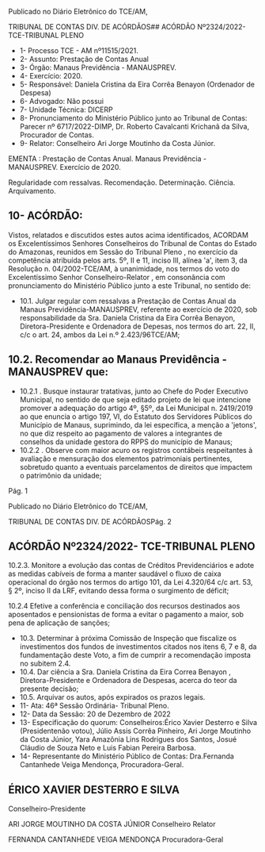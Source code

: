 Publicado  no  Diário  Eletrônico do TCE/AM,

TRIBUNAL DE CONTAS DIV. DE ACÓRDÃOS## ACÓRDÃO Nº2324/2022- TCE-TRIBUNAL PLENO

- 1- Processo TCE - AM nº11515/2021.
- 2- Assunto: Prestação de Contas Anual
- 3- Órgão: Manaus Previdência - MANAUSPREV.
- 4- Exercício: 2020.
- 5- Responsável: Daniela Cristina da Eira Corrêa Benayon (Ordenador de Despesa)
- 6- Advogado: Não possui
- 7- Unidade Técnica: DICERP
- 8- Pronunciamento  do  Ministério  Público  junto  ao  Tribunal  de  Contas: Parecer  nº 6717/2022-DIMP, Dr. Roberto Cavalcanti Krichanã da Silva, Procurador de Contas.
- 9- Relator: Conselheiro Ari Jorge Moutinho da Costa Júnior.

EMENTA : Prestação  de  Contas  Anual. Manaus Previdência - MANAUSPREV. Exercício de 2020.

Regularidade com ressalvas. Recomendação. Determinação. Ciência. Arquivamento.

## 10-  ACÓRDÃO:

Vistos, relatados e discutidos estes autos acima identificados, ACORDAM os Excelentíssimos Senhores Conselheiros do Tribunal de Contas do Estado do Amazonas, reunidos em Sessão do Tribunal Pleno , no exercício da competência atribuída pelos arts. 5º, II e 11, inciso III, alínea 'a', item 3, da Resolução n. 04/2002-TCE/AM, à unanimidade, nos termos do voto do Excelentíssimo Senhor Conselheiro-Relator , em consonância com pronunciamento do Ministério Público junto a este Tribunal, no sentido de:

- 10.1. Julgar  regular  com  ressalvas a  Prestação  de  Contas  Anual  da Manaus Previdência-MANAUSPREV, referente ao exercício de 2020, sob  responsabilidade da Sra. Daniela  Cristina da  Eira Corrêa Benayon, Diretora-Presidente e Ordenadora de Depesas, nos termos do art. 22, II, c/c o art. 24, ambos da Lei n.º 2.423/96TCE/AM;

## 10.2. Recomendar ao Manaus Previdência - MANAUSPREV que:

- 10.2.1 . Busque instaurar tratativas, junto ao Chefe do Poder Executivo Municipal, no sentido de que seja editado projeto de lei que intencione promover a adequação do artigo 4º, §5º, da Lei Municipal n. 2419/2019 ao que enuncia o artigo 197, VI, do Estatuto dos Servidores Públicos do  Município  de  Manaus,  suprimindo,  da  lei  específica,  a  menção  a 'jetons', no que diz respeito ao pagamento de valores a integrantes de conselhos da unidade gestora do RPPS do município de Manaus;
- 10.2.2 . Observe com maior acuro os registros contábeis respeitantes à avaliação e mensuração  dos  elementos  patrimoniais pertinentes, sobretudo quanto a eventuais parcelamentos de direitos que impactem o patrimônio da unidade;

Pág. 1

Publicado  no  Diário  Eletrônico do TCE/AM,

TRIBUNAL DE CONTAS DIV. DE ACÓRDÃOSPág. 2

## ACÓRDÃO Nº2324/2022- TCE-TRIBUNAL PLENO

10.2.3. Monitore  a  evolução  das  contas  de  Créditos  Previdenciários  e adote  as  medidas  cabíveis  de  forma  a  manter  saudável  o  fluxo  de caixa operacional do órgão nos termos do artigo 101, da Lei 4.320/64 c/c art. 53, § 2º, inciso II da LRF, evitando dessa forma o surgimento de déficit;

10.2.4 Efetive a conferência e conciliação dos recursos destinados aos aposentados e pensionistas de forma a evitar o pagamento a maior, sob pena de aplicação de sanções;

- 10.3. Determinar à próxima Comissão de Inspeção que fiscalize os investimentos dos fundos de investimentos citados nos itens 6, 7 e 8, da  fundamentação  deste  Voto,  a  fim  de  cumprir  a  recomendação imposta no subitem 2.4.
- 10.4. Dar  ciência a Sra.  Daniela  Cristina  da  Eira  Correa  Benayon , Diretora-Presidente  e  Ordenadora  de  Despesas,  acerca  do  teor  da presente decisão;
- 10.5. Arquivar os  autos, após expirados os prazos legais.
- 11-  Ata: 46ª Sessão Ordinária- Tribunal Pleno.
- 12-  Data da Sessão: 20 de Dezembro de 2022
- 13-  Especificação do quorum: Conselheiros:Érico Xavier Desterro e Silva (Presidentenão  votou),  Júlio  Assis  Corrêa  Pinheiro,  Ari  Jorge  Moutinho  da  Costa  Júnior,  Yara Amazônia  Lins  Rodrigues  dos  Santos,  Josué  Cláudio  de  Souza  Neto  e  Luis  Fabian Pereira Barbosa.
- 14-  Representante do Ministério Público de Contas: Dra.Fernanda Cantanhede Veiga Mendonça, Procuradora-Geral.

## ÉRICO XAVIER DESTERRO E SILVA

Conselheiro-Presidente

ARI JORGE MOUTINHO DA COSTA JÚNIOR Conselheiro Relator

FERNANDA CANTANHEDE VEIGA MENDONÇA Procuradora-Geral